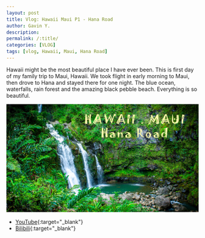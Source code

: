 ```yaml
---
layout: post
title: Vlog: Hawaii Maui P1 - Hana Road
author: Gavin Y.
description:
permalink: /:title/
categories: [VLOG]
tags: [vlog, Hawaii, Maui, Hana Road]
---
```


Hawaii might be the most beautiful place I have ever been.
This is first day of my family trip to Maui, Hawaii.
We took flight in early morning to Maui, then drove to Hana and stayed there for one night.
The blue ocean, waterfalls, rain forest and the amazing black pebble beach. Everything is so beautiful.

![Create Query](/images/20210406-vlog-hawaii-maui-p1-hana-road/cover.jpg)

- [YouTube](https://youtu.be/Y1KXMZGgyCw){:target="_blank"}
- [Bilibili](https://www.bilibili.com/video/BV1KZ4y1c7sr){:target="_blank"}
